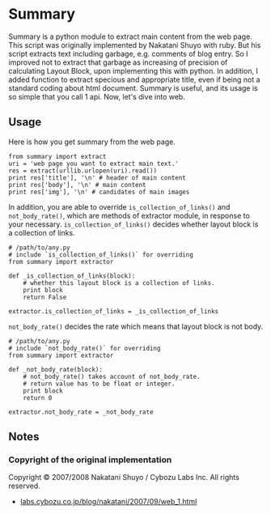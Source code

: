 Summary
=======

Summary is a python module to extract main content from the web page. 
This script was originally implemented by Nakatani Shuyo with ruby. 
But his script extracts text including garbage, e.g. comments of blog entry. 
So I improved not to extract that garbage as increasing of precision of 
calculating Layout Block, upon implementing this with python. 
In addition, I added function to extract specious and appropriate title, 
even if being not a standard coding about html document. 
Summary is useful, and its usage is so simple that you call 1 api. 
Now, let's dive into web.

## Usage

Here is how you get summary from the web page.

```
from summary import extract
uri = 'web page you want to extract main text.'
res = extract(urllib.urlopen(uri).read())
print res['title'], '\n' # header of main content
print res['body'], '\n' # main content
print res['img'], '\n' # candidates of main images
```

In addition, you are able to override `is_collection_of_links()` and 
`not_body_rate()`, which are methods of extractor module, in response to your necessary. 
`is_collection_of_links()` decides whether layout block is a collection of links.

```
# /path/to/any.py
# include `is_collection_of_links()` for overriding
from summary import extractor

def _is_collection_of_links(block):
    # whether this layout block is a collection of links.
    print block
    return False

extractor.is_collection_of_links = _is_collection_of_links
```

`not_body_rate()` decides the rate which means that layout block is not body.

```
# /path/to/any.py
# include `not_body_rate()` for overriding
from summary import extractor

def _not_body_rate(block):
    # not_body_rate() takes account of not_body_rate.
    # return value has to be float or integer.
    print block
    return 0

extractor.not_body_rate = _not_body_rate
```

## Notes

### Copyright of the original implementation

Copyright © 2007/2008 Nakatani Shuyo / Cybozu Labs Inc. All rights reserved.

* [labs.cybozu.co.jp/blog/nakatani/2007/09/web_1.html](http://labs.cybozu.co.jp/blog/nakatani/2007/09/web_1.html)